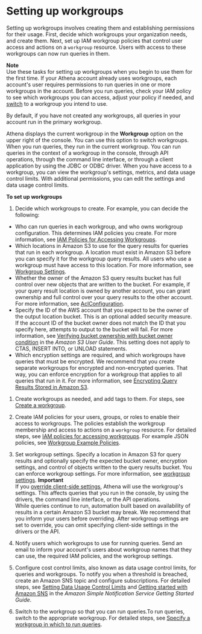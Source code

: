 # Setting up workgroups<a name="workgroups-procedure"></a>

Setting up workgroups involves creating them and establishing permissions for their usage\. First, decide which workgroups your organization needs, and create them\. Next, set up IAM workgroup policies that control user access and actions on a `workgroup` resource\. Users with access to these workgroups can now run queries in them\.

**Note**  
Use these tasks for setting up workgroups when you begin to use them for the first time\. If your Athena account already uses workgroups, each account's user requires permissions to run queries in one or more workgroups in the account\. Before you run queries, check your IAM policy to see which workgroups you can access, adjust your policy if needed, and [switch](workgroups-create-update-delete.md#switching-workgroups) to a workgroup you intend to use\.

By default, if you have not created any workgroups, all queries in your account run in the primary workgroup\.

Athena displays the current workgroup in the **Workgroup** option on the upper right of the console\. You can use this option to switch workgroups\. When you run queries, they run in the current workgroup\. You can run queries in the context of a workgroup in the console, through API operations, through the command line interface, or through a client application by using the JDBC or ODBC driver\. When you have access to a workgroup, you can view the workgroup's settings, metrics, and data usage control limits\. With additional permissions, you can edit the settings and data usage control limits\.

**To set up workgroups**

1.  Decide which workgroups to create\. For example, you can decide the following:
   + Who can run queries in each workgroup, and who owns workgroup configuration\. This determines IAM policies you create\. For more information, see [IAM Policies for Accessing Workgroups](workgroups-iam-policy.md)\.
   + Which locations in Amazon S3 to use for the query results for queries that run in each workgroup\. A location must exist in Amazon S3 before you can specify it for the workgroup query results\. All users who use a workgroup must have access to this location\. For more information, see [Workgroup Settings](workgroups-settings.md)\.
   + Whether the owner of the Amazon S3 query results bucket has full control over new objects that are written to the bucket\. For example, if your query result location is owned by another account, you can grant ownership and full control over your query results to the other account\. For more information, see [AclConfiguration](https://docs.aws.amazon.com/athena/latest/APIReference/API_AclConfiguration.html)\.
   + Specify the ID of the AWS account that you expect to be the owner of the output location bucket\. This is an optional added security measure\. If the account ID of the bucket owner does not match the ID that you specify here, attempts to output to the bucket will fail\. For more information, see [Verifying bucket ownership with bucket owner condition](https://docs.aws.amazon.com/AmazonS3/latest/userguide/bucket-owner-condition.html) in the *Amazon S3 User Guide*\. This setting does not apply to CTAS, INSERT INTO, or UNLOAD statements\.
   + Which encryption settings are required, and which workgroups have queries that must be encrypted\. We recommend that you create separate workgroups for encrypted and non\-encrypted queries\. That way, you can enforce encryption for a workgroup that applies to all queries that run in it\. For more information, see [Encrypting Query Results Stored in Amazon S3](encrypting-query-results-stored-in-s3.md)\.

1. Create workgroups as needed, and add tags to them\. For steps, see [Create a workgroup](workgroups-create-update-delete.md#creating-workgroups)\. 

1. Create IAM policies for your users, groups, or roles to enable their access to workgroups\. The policies establish the workgroup membership and access to actions on a `workgroup` resource\. For detailed steps, see [ IAM policies for accessing workgroups](workgroups-iam-policy.md)\. For example JSON policies, see [Workgroup Example Policies](workgroups-access.md)\.

1. Set workgroup settings\. Specify a location in Amazon S3 for query results and optionally specify the expected bucket owner, encryption settings, and control of objects written to the query results bucket\. You can enforce workgroup settings\. For more information, see [workgroup settings](workgroups-settings.md)\.
**Important**  
If you [override client\-side settings](workgroups-settings-override.md), Athena will use the workgroup's settings\. This affects queries that you run in the console, by using the drivers, the command line interface, or the API operations\.   
While queries continue to run, automation built based on availability of results in a certain Amazon S3 bucket may break\. We recommend that you inform your users before overriding\. After workgroup settings are set to override, you can omit specifying client\-side settings in the drivers or the API\.

1. Notify users which workgroups to use for running queries\. Send an email to inform your account's users about workgroup names that they can use, the required IAM policies, and the workgroup settings\.

1. Configure cost control limits, also known as data usage control limits, for queries and workgroups\. To notify you when a threshold is breached, create an Amazon SNS topic and configure subscriptions\. For detailed steps, see [Setting Data Usage Control Limits](workgroups-setting-control-limits-cloudwatch.md) and [Getting started with Amazon SNS](https://docs.aws.amazon.com/sns/latest/dg/sns-getting-started.html) in the *Amazon Simple Notification Service Getting Started Guide*\.

1. Switch to the workgroup so that you can run queries\.To run queries, switch to the appropriate workgroup\. For detailed steps, see [Specify a workgroup in which to run queries](workgroups-create-update-delete.md#specify-wkgroup-to-athena-in-which-to-run-queries)\.
